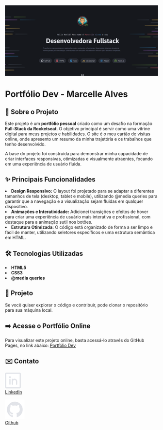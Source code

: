 ![Página principal do portfólio](./assets/images/main-pg.png)

# Portfólio Dev - Marcelle Alves

## 🚀 Sobre o Projeto
Este projeto é um <strong>portfólio pessoal</strong> criado como um desafio na formação <strong>Full-Stack da Rocketseat</strong>. O objetivo principal é servir como uma vitrine digital para meus projetos e habilidades. O site é o meu cartão de visitas online, onde apresento um resumo da minha trajetória e os trabalhos que tenho desenvolvido.

A base do projeto foi construída para demonstrar minha capacidade de criar interfaces responsivas, otimizadas e visualmente atraentes, focando em uma experiência de usuário fluida.

## ✨ Principais Funcionalidades
<li><strong>Design Responsivo:</strong> O layout foi projetado para se adaptar a diferentes tamanhos de tela (desktop, tablet e mobile), utilizando @media queries para garantir que a navegação e a visualização sejam fluidas em qualquer dispositivo.</li>

<li><strong>Animações e Interatividade:</strong> Adicionei transições e efeitos de hover para criar uma experiência de usuário mais interativa e profissional, com destaque para a animação sutil nos botões.</li>

<li><strong>Estrutura Otimizada:</strong> O código está organizado de forma a ser limpo e fácil de manter, utilizando seletores específicos e uma estrutura semântica em HTML.</li>

## 🛠️ Tecnologias Utilizadas
<li><strong>HTML5</strong></li>
<li><strong>CSS3</strong></li>
<li><strong>@media queries</strong></li>

## 📁 Projeto
Se você quiser explorar o código e contribuir, pode clonar o repositório para sua máquina local.

## ➡️ Acesse o Portfólio Online
Para visualizar este projeto online, basta acessá-lo através do GitHub Pages, no link abaixo: [Portfólio Dev](devchinninto.github.io/portfolio_dev)


## ✉️ Contato
![](./assets/icons/LinkedInLogo.svg) <br> [LinkedIn](https://www.linkedin.com/in/marcelle-alves-724608315/)
<br><br>
![](./assets/icons/GitHub.svg)<br>
[Github](github.com/devchinninto)